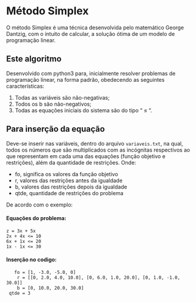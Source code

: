 # Método Simplex

O método Simplex é uma técnica desenvolvida  pelo matemático George Dantzig, com o intuito de calcular, a solução ótima de um modelo de programação linear. 

## Este algoritmo

Desenvolvido com python3 para, inicialmente resolver problemas de programação linear, na forma padrão, obedecendo as seguintes características:

1. Todas as variáveis são não-negativas;
2. Todos os b são não-negativos;
3. Todas as equações iniciais do sistema são do tipo “ ≤ “.

## Para inserção da equação

Deve-se inserir nas variáveis, dentro do arquivo ```variaveis.txt```, na qual, todos os números que são multiplicados com as incógnitas respectivos ao que representam em cada uma das equações (função objetivo e restrições), além da quantidade de restrições. Onde: 
 
 * fo, significa os valores da função objetivo
 * r, valores das restrições antes da igualdade
 * b, valores das restrições depois da igualdade
 * qtde, quantidade de restrições do problema

De acordo com o exemplo:

#### Equações do problema:
```
z = 3x + 5x 
2x + 4x <= 10
6x + 1x <= 20
1x - 1x <= 30
```
#### Inserção no codigo:
```
   fo = [1, -3.0, -5.0, 0] 
    r = [[0, 2.0, 4.0, 10.0], [0, 6.0, 1.0, 20.0], [0, 1.0, -1.0, 30.0]] 
    b = [0, 10.0, 20.0, 30.0] 
 qtde = 3
 ```
